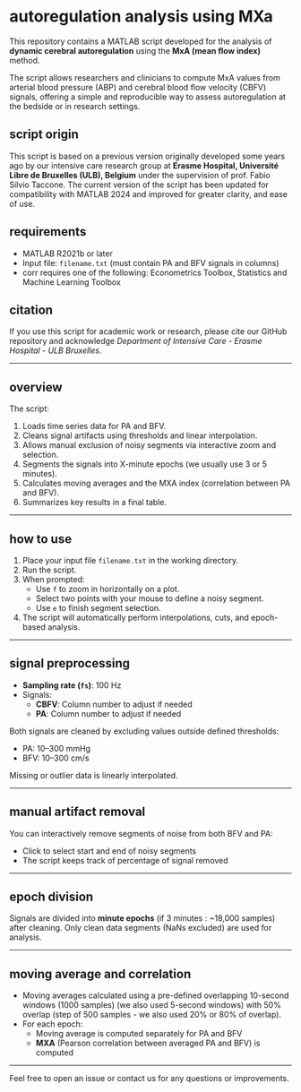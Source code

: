 # autoregulation analysis using MXa

This repository contains a MATLAB script developed for the analysis of **dynamic cerebral autoregulation** using the **MxA (mean flow index)** method.

The script allows researchers and clinicians to compute MxA values from arterial blood pressure (ABP) and cerebral blood flow velocity (CBFV) signals, offering a simple and reproducible way to assess autoregulation at the bedside or in research settings.


## script origin

This script is based on a previous version originally developed some years ago by our intensive care research group at **Erasme Hospital, Université Libre de Bruxelles (ULB), Belgium** under the supervision of prof. Fabio Silvio Taccone.
The current version of the script has been updated for compatibility with MATLAB 2024 and improved for greater clarity, and ease of use.


## requirements

- MATLAB R2021b or later
- Input file: `filename.txt` (must contain PA and BFV signals in columns)
- corr requires one of the following: Econometrics Toolbox, Statistics and Machine Learning Toolbox


## citation

If you use this script for academic work or research, please cite our GitHub repository and acknowledge _Department of Intensive Care - Erasme Hospital - ULB Bruxelles_.

---

## overview

The script:
1. Loads time series data for PA and BFV.
2. Cleans signal artifacts using thresholds and linear interpolation.
3. Allows manual exclusion of noisy segments via interactive zoom and selection.
4. Segments the signals into X-minute epochs (we usually use 3 or 5 minutes).
5. Calculates moving averages and the MXA index (correlation between PA and BFV).
6. Summarizes key results in a final table.

---

## how to use

1. Place your input file `filename.txt` in the working directory.
2. Run the script.
3. When prompted:
   - Use `f` to zoom in horizontally on a plot.
   - Select two points with your mouse to define a noisy segment.
   - Use `e` to finish segment selection.
4. The script will automatically perform interpolations, cuts, and epoch-based analysis.

---

## signal preprocessing

- **Sampling rate (`fs`)**: 100 Hz
- Signals: 
  - **CBFV**: Column number to adjust if needed
  - **PA**: Column number to adjust if needed

Both signals are cleaned by excluding values outside defined thresholds:
- PA: 10–300 mmHg
- BFV: 10–300 cm/s

Missing or outlier data is linearly interpolated.

---

## manual artifact removal

You can interactively remove segments of noise from both BFV and PA:
- Click to select start and end of noisy segments
- The script keeps track of percentage of signal removed

---

## epoch division

Signals are divided into **minute epochs** (if 3 minutes : ~18,000 samples) after cleaning. Only clean data segments (NaNs excluded) are used for analysis.

---

## moving average and correlation

- Moving averages calculated using a pre-defined overlapping 10-second windows (1000 samples) (we also used 5-second windows) with 50% overlap (step of 500 samples - we also used 20% or 80% of overlap).
- For each epoch:
  - Moving average is computed separately for PA and BFV
  - **MXA** (Pearson correlation between averaged PA and BFV) is computed

---

Feel free to open an issue or contact us for any questions or improvements.
